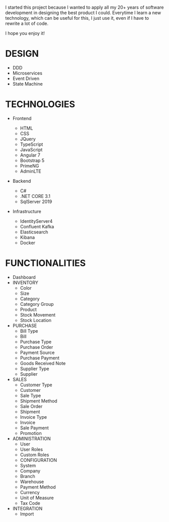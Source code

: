 I started this project because I wanted to apply all my 20+ years of software development in designing the best product I could.
Everytime I learn a new technology, which can be useful for this, I just use it, even if I have to rewrite a lot of code.

I hope you enjoy it!

# DESIGN
- DDD
- Microservices
- Event Driven
- State Machine

# TECHNOLOGIES
- Frontend
  - HTML
  - CSS
  - JQuery
  - TypeScript
  - JavaScript
  - Angular 7
  - Bootstrap 5
  - PrimeNG
  - AdminLTE

- Backend
  - C#
  - .NET CORE 3.1
  - SqlServer 2019

- Infrastructure
  - IdentityServer4
  - Confluent Kafka
  - Elasticsearch
  - Kibana
  - Docker


# FUNCTIONALITIES
  - Dashboard
- INVENTORY
  - Color
  - Size
  - Category
  - Category Group
  - Product
  - Stock Movement
  - Stock Location
- PURCHASE
  - Bill Type
  - Bill
  - Purchase Type
  - Purchase Order
  - Payment Source
  - Purchase Payment
  - Goods Received Note
  - Supplier Type
  - Supplier
- SALES
  - Customer Type
  - Customer
  - Sale Type
  - Shipment Method
  - Sale Order
  - Shipment
  - Invoice Type
  - Invoice
  - Sale Payment
  - Promotion
- ADMINISTRATION
  - User
  - User Roles
  - Custom Roles
  - CONFIGURATION
  - System
  - Company
  - Branch
  - Warehouse
  - Payment Method
  - Currency
  - Unit of Measure
  - Tax Code
- INTEGRATION
  - Import
